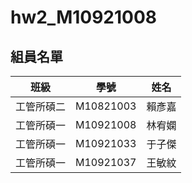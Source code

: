 # hw2_M10921008

## 組員名單

|  班級 | 學號  |  姓名 |
|---|---|---|
| 工管所碩二  | M10821003  | 賴彥嘉  |
|  工管所碩一 |  M10921008 | 林宥嫻  |
|  工管所碩一 | M10921033  | 于子傑  |
|  工管所碩一 | M10921037  | 王敏紋  |
